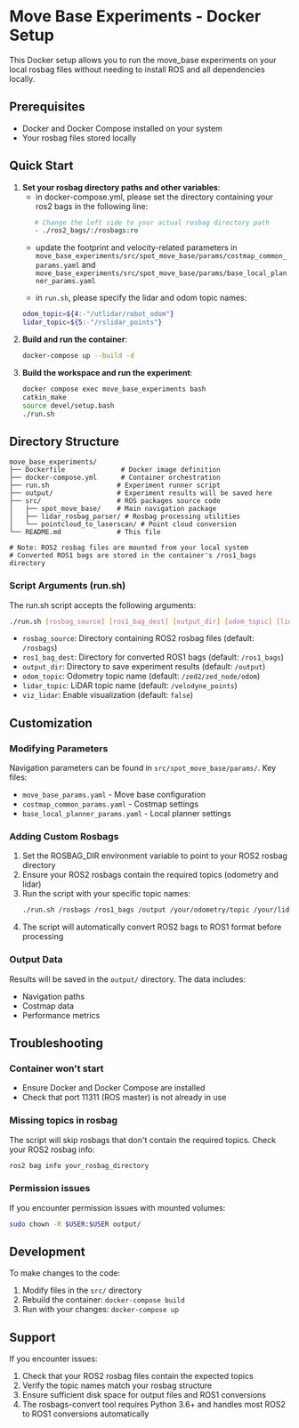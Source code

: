 # Move Base Experiments - Docker Setup

This Docker setup allows you to run the move_base experiments on your local rosbag files without needing to install ROS and all dependencies locally.

## Prerequisites

- Docker and Docker Compose installed on your system
- Your rosbag files stored locally

## Quick Start

1. **Set your rosbag directory paths and other variables**:
   - in docker-compose.yml, please set the directory containing your ros2 bags in the following line:
   ```bash
      # Change the left side to your actual rosbag directory path
      - ./ros2_bags/:/rosbags:ro
   ```
   - update the footprint and velocity-related parameters in 
   `move_base_experiments/src/spot_move_base/params/costmap_common_params.yaml` and 
   `move_base_experiments/src/spot_move_base/params/base_local_planner_params.yaml`
   
   - in `run.sh`, please specify the lidar and odom topic names:
   ```bash
   odom_topic=${4:-"/utlidar/robot_odom"}
   lidar_topic=${5:-"/rslidar_points"}
   ```
2. **Build and run the container**:
   ```bash
   docker-compose up --build -d
   ```
3. **Build the workspace and run the experiment**: 
   ```bash
   docker compose exec move_base_experiments bash
   catkin_make
   source devel/setup.bash
   ./run.sh
   ```
## Directory Structure

```
move_base_experiments/
├── Dockerfile              # Docker image definition
├── docker-compose.yml      # Container orchestration
├── run.sh                 # Experiment runner script
├── output/                # Experiment results will be saved here
├── src/                   # ROS packages source code
│   ├── spot_move_base/    # Main navigation package
│   ├── lidar_rosbag_parser/ # Rosbag processing utilities
│   └── pointcloud_to_laserscan/ # Point cloud conversion
└── README.md              # This file

# Note: ROS2 rosbag files are mounted from your local system
# Converted ROS1 bags are stored in the container's /ros1_bags directory
```
### Script Arguments (run.sh)
The run.sh script accepts the following arguments:
```bash
./run.sh [rosbag_source] [ros1_bag_dest] [output_dir] [odom_topic] [lidar_topic] [viz_lidar]
```

- `rosbag_source`: Directory containing ROS2 rosbag files (default: `/rosbags`)
- `ros1_bag_dest`: Directory for converted ROS1 bags (default: `/ros1_bags`) 
- `output_dir`: Directory to save experiment results (default: `/output`)
- `odom_topic`: Odometry topic name (default: `/zed2/zed_node/odom`)
- `lidar_topic`: LiDAR topic name (default: `/velodyne_points`)
- `viz_lidar`: Enable visualization (default: `false`)

## Customization

### Modifying Parameters
Navigation parameters can be found in `src/spot_move_base/params/`. Key files:
- `move_base_params.yaml` - Move base configuration
- `costmap_common_params.yaml` - Costmap settings
- `base_local_planner_params.yaml` - Local planner settings

### Adding Custom Rosbags
1. Set the ROSBAG_DIR environment variable to point to your ROS2 rosbag directory
2. Ensure your ROS2 rosbags contain the required topics (odometry and lidar)
3. Run the script with your specific topic names:
   ```bash
   ./run.sh /rosbags /ros1_bags /output /your/odometry/topic /your/lidar/topic
   ```
4. The script will automatically convert ROS2 bags to ROS1 format before processing

### Output Data
Results will be saved in the `output/` directory. The data includes:
- Navigation paths
- Costmap data
- Performance metrics

## Troubleshooting

### Container won't start
- Ensure Docker and Docker Compose are installed
- Check that port 11311 (ROS master) is not already in use

### Missing topics in rosbag
The script will skip rosbags that don't contain the required topics. Check your ROS2 rosbag info:
```bash
ros2 bag info your_rosbag_directory
```

### Permission issues
If you encounter permission issues with mounted volumes:
```bash
sudo chown -R $USER:$USER output/
```

## Development

To make changes to the code:
1. Modify files in the `src/` directory
2. Rebuild the container: `docker-compose build`
3. Run with your changes: `docker-compose up`

## Support

If you encounter issues:
1. Check that your ROS2 rosbag files contain the expected topics
2. Verify the topic names match your rosbag structure  
3. Ensure sufficient disk space for output files and ROS1 conversions
4. The rosbags-convert tool requires Python 3.6+ and handles most ROS2 to ROS1 conversions automatically